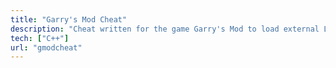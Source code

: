 ```yaml
---
title: "Garry's Mod Cheat"
description: "Cheat written for the game Garry's Mod to load external Lua"
tech: ["C++"]
url: "gmodcheat"
---
```

